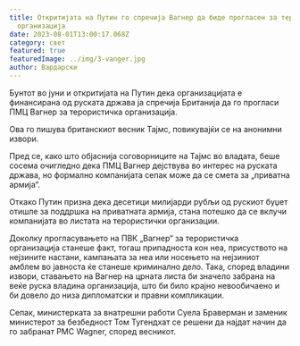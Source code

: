 ```yaml
---
title: Откритијата на Путин го спречија Вагнер да биде прогласен за терористичка
  организација
date: 2023-08-01T13:00:17.068Z
category: свет
featured: true
featuredImage: ../img/3-vanger.jpg
author: Вардарски
---
```

Бунтот во јуни и откритијата на Путин дека организацијата е финансирана од руската држава ја спречија Британија да го прогласи ПМЦ Вагнер за терористичка организација.

Ова го пишува британскиот весник Тајмс, повикувајќи се на анонимни извори.

Пред се, како што објаснија соговорниците на Тајмс во владата, беше сосема очигледно дека ПМЦ Вагнер дејствува во интерес на руската држава, но формално компанијата сепак може да се смета за „приватна армија“.

Откако Путин призна дека десетици милијарди рубљи од рускиот буџет отишле за поддршка на приватната армија, стана потешко да се вклучи компанијата во листата на терористички организации.

Доколку прогласувањето на ПВК „Вагнер“ за терористичка организација станеше факт, тогаш припадноста кон неа, присуството на нејзините настани, кампањата за неа или носењето на нејзиниот амблем во јавноста ќе станеше криминално дело. Така, според владини извори, ставањето на Вагнер на црната листа би значело забрана на веќе руска владина организација, што би било крајно невообичаено и би довело до низа дипломатски и правни компликации.

Сепак, министерката за внатрешни работи Суела Браверман и заменик министерот за безбедност Том Тугендхат се решени да најдат начин да го забранат PMC Wagner, според весникот.